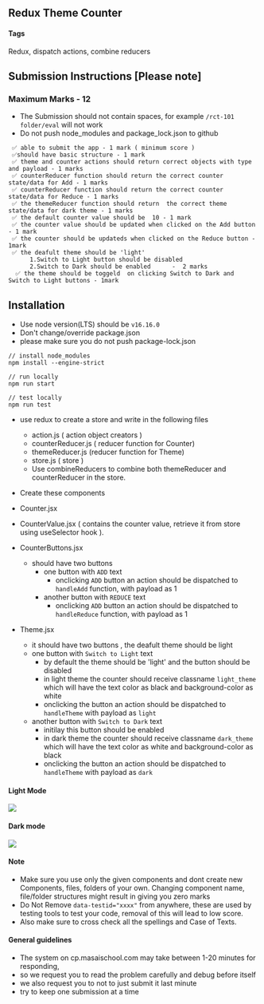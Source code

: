 ## Redux Theme Counter

#### Tags

Redux, dispatch actions, combine reducers

## Submission Instructions [Please note]

### Maximum Marks - 12

- The Submission should not contain spaces, for example `/rct-101 folder/eval` will not work
- Do not push node_modules and package_lock.json to github

```
 ✅ able to submit the app - 1 mark ( minimum score )
 ✅should have basic structure - 1 mark
 ✅ theme and counter actions should return correct objects with type and payload - 1 marks
 ✅ counterReducer function should return the correct counter state/data for Add - 1 marks
 ✅ counterReducer function should return the correct counter state/data for Reduce - 1 marks
 ✅ the themeReducer function should return  the correct theme state/data for dark theme - 1 marks
 ✅ the default counter value should be  10 - 1 mark
 ✅ the counter value should be updated when clicked on the Add button  - 1 mark
 ✅ the counter should be updateds when clicked on the Reduce button - 1mark
 ✅ the deafult theme should be 'light'
      1.Switch to Light button should be disabled
      2.Switch to Dark should be enabled      -  2 marks
  ✅ the theme should be toggeld  on clicking Switch to Dark and Switch to Light buttons - 1mark
```

## Installation

- Use node version(LTS) should be `v16.16.0`
- Don't change/override package.json
- please make sure you do not push package-lock.json

```
// install node_modules
npm install --engine-strict

// run locally
npm run start

// test locally
npm run test
```

- use redux to create a store and write in the following files
  - action.js ( action object creators )
  - counterReducer.js ( reducer function for Counter)
  - themeReducer.js (reducer function for Theme)
  - store.js ( store )
  - Use combineReducers to combine both themeReducer and counterReducer in the store.
- Create these components
- Counter.jsx
- CounterValue.jsx ( contains the counter value, retrieve it from store using useSelector hook ).
- CounterButtons.jsx

  - should have two buttons
    - one button with `ADD` text
      - onclicking `ADD` button an action should be dispatched to `handleAdd` function, with payload as 1
    - another button with `REDUCE` text
      - onclicking `ADD` button an action should be dispatched to `handleReduce` function, with payload as 1

- Theme.jsx

  - it should have two buttons , the deafult theme should be light
  - one button with `Switch to Light` text
    - by default the theme should be 'light' and the button should be disabled
    - in light theme the counter should receive classname `light_theme` which will have the text color as black and background-color as white
    - onclicking the button an action should be dispatched to `handleTheme` with payload as `light`
  - another button with `Switch to Dark` text
    - initilay this button should be enabled
    - in dark theme the counter should receive classname `dark_theme` which will have the text color as white and background-color as black
    - onclicking the button an action should be dispatched to `handleTheme` with payload as `dark`

#### Light Mode

![](https://i.imgur.com/EMPhNnJ.png)

#### Dark mode

![](https://i.imgur.com/OtNH0Fy.png)

#### **Note**

- Make sure you use only the given components and dont create new Components, files, folders of your own. Changing component name, file/folder structures might result in giving you zero marks
- Do Not Remove `data-testid="xxxx"` from anywhere, these are used by testing tools to test your code, removal of this will lead to low score.
- Also make sure to cross check all the spellings and Case of Texts.

#### General guidelines

- The system on cp.masaischool.com may take between 1-20 minutes for responding,
- so we request you to read the problem carefully and debug before itself
- we also request you to not to just submit it last minute
- try to keep one submission at a time
